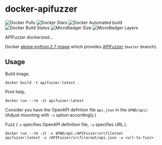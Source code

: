 # docker-apifuzzer

![Docker Pulls](https://img.shields.io/docker/pulls/fkromer/apifuzzer.svg)
![Docker Stars](https://img.shields.io/docker/stars/fkromer/apifuzzer.svg)
![Docker Automated build](https://img.shields.io/docker/automated/fkromer/apifuzzer.svg)
![Docker Build Status](https://img.shields.io/docker/build/fkromer/apifuzzer.svg)
![MicroBadger Size](https://img.shields.io/microbadger/image-size/fkromer/apifuzzer.svg)
![MicroBadger Layers](https://img.shields.io/microbadger/layers/fkromer/apifuzzer.svg)

APIFuzzer dockerized...

Docker [alpine-python:2.7 image](https://hub.docker.com/r/rcarmo/alpine-python/)
which provides [APIFuzzer](https://github.com/KissPeter/APIFuzzer) (`master` branch).

## Usage

Build image.

    docker build -t apifuzzer:latest .

Print help.

    docker run --rm -it apifuzzer:latest

Consider you have the OpenAPI defintion file `api.json` in the `$PWD/api/`.
(Adjust mounting with `-v` option accordingly.)

Fuzz (`-s` specifies OpenAPI definition file, `-u` specifies URL.).

    docker run --rm -it -v $PWD/api:/APIFuzzer/srcfileroot apifuzzer:latest -s /APIFuzzer/srcfileroot/api.json -u <url-to-fuzz>
